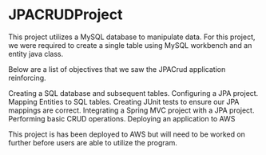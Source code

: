 # JPACRUDProject
This project utilizes a MySQL database to manipulate data. For this project, we were required to create a single table using MySQL workbench and an entity java class.  

Below are a list of objectives that we saw the JPACrud application reinforcing.

Creating a SQL database and subsequent tables.
Configuring a JPA project.
Mapping Entities to SQL tables.
Creating JUnit tests to ensure our JPA mappings are correct.
Integrating a Spring MVC project with a JPA project.
Performing basic CRUD operations.
Deploying an application to AWS

This project is has been deployed to AWS but will need to be worked on further before users are able to utilize the program.
